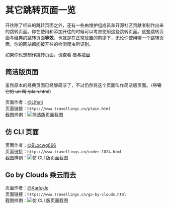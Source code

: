 # 其它跳转页面一览

开往除了经典的跳转页面之外，还有一些由维护组成员和开源社区贡献者制作出来的跳转页面。你在使用和添加开往的时候可以考虑使用这些跳转页面。这些跳转页面与经典的跳转页面**等效**，也就是在正常放置的前提下，无论你使用哪一个跳转页面，你的网站都能被开往的检测爬虫所识别。

如果你也想制作跳转页面，请查看 [参与项目](https://www.travellings.cn/docs/join#参与项目)

## 简洁版页面

虽然原本的经典页面已经够简洁了，不过仍然将这个页面叫作简洁版页面。（~~尽管它的 uri 叫 /plain.html~~）

页面作者：[@Lifeni](https://github.com/Lifeni)  
页面链接：`https://www.travellings.cn/plain.html`  
截图样例：![简洁版页面截图](/assets/img/plain-page.png "简洁版页面截图")

## 仿 CLI 页面

页面作者：[@BLxcwg666](https://github.com/BLxcwg666)  
页面链接：`https://www.travellings.cn/coder-1024.html`  
截图样例：![仿 CLI 版页面截图](/assets/img/coder1024-page.png "仿 CLI 版页面截图")  
  
## Go by Clouds 乘云而去

页面作者：[@Karlukle](https://github.com/SmileGuide)  
页面链接：`https://www.travellings.cn/go-by-clouds.html`  
截图样例：![仿 CLI 版页面截图](/assets/img/go-by-clouds-page.png "Go by Clouds 乘云而去")

